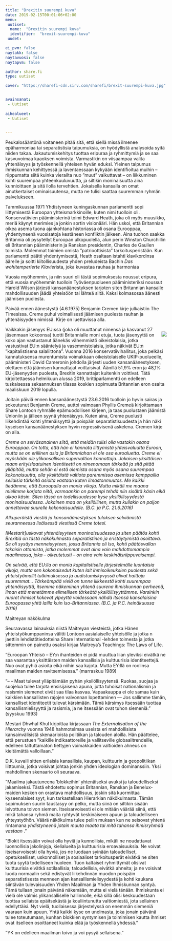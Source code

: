 ```yaml
---
title: "Brexitin suurempi kuva"
date: 2019-02-15T00:01:06+02:00
menu:
 uutiset:
  name:  "Brexitin suurempi kuva"
  identifier:  "brexit-suurempi-kuva"
 uudet:

ei_pvm: false
naytakk: false
naytavuosi: false
naytapvm: false

author: share.fi
type: uutiset

cover: "https://sharefi-cdn.sirv.com/sharefi/brexit-suurempi-kuva.jpg"


avainsanat:
 - Uutiset
 
aihealueet:
 - Uutiset
 

---
```

<p class="alustus">Peukalosääntönä voitaneen pitää sitä, että siellä missä ilmenee epäharmoniaa tai separatistisia taipumuksia, on hyödyllistä analysoida syitä niiden takaa. Jakautumiskehitys tuottaa eripuraa ja ryhmittymiä ja se saa kasvuvoimaa kaaoksen voimista. Varmastikin on viisaampaa valita yhtenäisyys ja työskennellä yhteisen hyvän eduksi. Yleinen taipumus ihmiskunnan kehittyessä ja laventaessaan kykyään identifioitua muihin – riippumatta siitä kuinka vierailta nuo ”muut” vaikuttavat – on liikkuminen kohti suurempaa yhteenkuuluvuutta, ja siltikin moninaisuutta aina kunnioittaen ja sitä ilolla tervehtien. Jokaisella kansalla on omat ainutkertaiset ominaisuutensa, mutta ne tulisi saattaa suuremman ryhmän palvelukseen.</p>
<p> Tammikuussa 1971 Yhdistyneen kuningaskunnan parlamentti sopi liittymisestä Euroopan yhteismarkkinoille, kuten nimi tuolloin oli. Konservatiivien pääministerinä toimi Edward Heath, joka oli myös muusikko, meriä käynyt merimies ja jonkin sortin visionääri. Hän uskoi, että Britannian oikea asema tuona ajankohtana historiassa oli osana Eurooppaa, yhdentyneenä vuosisatoja kestäneen konfliktin jälkeen. Aina tuohon saakka Britannia oli pysytellyt Euroopan ulkopuolella, alun perin Winston Churchillin eli Britannian pääministerin ja Ranskan presidentin, Charles de Gaullen toimista. Molemmat toimien omista ”patrioottisista” tarkoitusperistään. Kun parlamentti päätti yhdentymisestä, Heath osaltaan istahti klavikordinsa äärelle ja soitti kiitollisuudesta yhden preludeista Bachin <i>Das wohltemperierte Klavier</i>ista, joka kuvastaa rauhaa ja harmoniaa</p>
<p> Vuosia myöhemmin, ja niin suuri oli tästä sopimuksesta noussut eripura, että vuosia myöhemmin tuolloin Työväenpuolueen pääministeriksi noussut Harold Wilson järjesti kansanäänestyksen tarjoten siten Britannian kansalle mahdollisuuden jäädä yhteisöön tai lähteä siitä. Kaksi kolmasosaa äänesti jäämisen puolesta.</p>
<p> Päivää ennen äänestystä (4.6.1975) Benjamin Cremen kirje julkaistiin The Timesissa. Creme puhui voimallisesti jäämisen puolesta rauhan ja yhtenäisyyden nimissä. Kirje on luettavissa alla.</p>
<img src="https://sharefi-cdn.sirv.com/sharefi/brexit-laajempi-kuva-the_times_1975-06-04_bc_letter.jpg" style="float:right;margin:15px;margin-right:0;" />
<p> Vaikkakin jäsenyys EU:ssa (joka oli muuttanut nimensä ja kasvanut 27 jäsenmaan kokoonsa) tuotti Britannialle moni etuja, tuota jäsenyyttä on koko ajan vastustanut äänekäs vähemmistö oikeistolaisia, jotka vastustivat EU:n sääntelyä ja vasemmistolaisia, jotka näkivät EU:n ”kapitalistisena salaliittona”. Vuonna 2016 konservatiivihallitus, joka pelkäsi kannatuksensa murentumista voimakkaan oikeistolaiselle UKIP-puolueelle, pääministeri David Cameronin johdolla järjesti uuden kansanäänestyksen, olettaen että jäämisen kannattajat voittaisivat. Äänillä 51,9% eron ja 48,1% EU-jäsenyyden puolesta, Brexitin kannattajat kuitenkin voittivat. Tätä kirjoitettaessa helmikuun alussa 2019, brittiparlamentti on edelleen tuskaisessa sekaannuksen tilassa koskien sopimusta Britannian eron osalta maaliskuun 2019 lopulla.</p>
<p> Joitain päiviä ennen kansanäänestystä 23.6.2016 tuolloin jo hyvin sairas ja sokeutunut Benjamin Creme, auttoi vaimoaan Phyllis Cremeä kirjoittamaan Share Lontoon ryhmälle epämuodollisen kirjeen, ja taas puolustaen jäämistä Unioniin ja jälleen syynä yhtenäisyys. Kuten aina, Creme puolusti liikehdintää kohti yhtenäisyyttä ja poispäin separatistisuudesta ja hän näki kyseisen kansanäänestyksen hyvin regressiivisenä askelena. Cremen kirje on alla.</p>
<p> <em>     Creme on selväsanainen siitä, että meidän tulisi olla vastakin osana     Eurooppaa. On totta, että hän ei kannata liittymistä yhteisvaluutta     Euroon, mutta se on erillinen asia ja Britanniahan ei ole osa     euroaluetta. Creme ei myöskään ole ylikansallisen supervaltion     kannattaja. Jokaisen yksittäisen maan erityislaatuinen identiteetti on     nimenomaan tärkeää ja sitä pitää ylläpitää, mutta sehän ei estä     olemista osana myös osana suurempaa kokonaisuutta, olla yksittäistä     valtiota paremmissa asemissa kamppailla sellaisia tärkeitä asioita     vastaan kuten ilmastonmuutos. Me kaikki tiedämme, että Euroopalla on     monia vikoja. Mutta mikäli me maana mielimme korjata niitä, varmaankin     on parempi tehdä niin sisältä käsin eikä ulkoa käsin. Siten tässä on     todellisuudessa kyse yksilöllisyydestä moninaisuudessa. Jokainen maa on     yksilöllinen, mutta kullakin on paljon annettavaa suurelle     kokonaisuudelle. </em> <em>(B.C. ja P.C. 21.6.2016)</em>
</p>
<p> <em></em>
</p>
<p> <em>     Alkuperäistä viestiä ja kansanäänestyksen tuloksen selviämistä     seuranneessa lisäisessä viestissä Creme totesi. </em>
</p>
<p> <em></em>
</p>
<p> <em>     [Mestarit]uskovat yhtenäisyyteen moninaisuudessa ja siten päätös kohti     Brexitiä on tästä näkökulmasta separatistinen ja eristäytymistä     osoittava. Se oli sysäys menneisyyteen, jossa Britannia oli Iso, kohti     päätösvallan takaisin ottamista, jotka molemmat ovat aina vain     mahdottomampia maailmassa, joka – oikeutetusti – on aina vain     keskinäisriippuvaisempi. </em>
</p>
<p> <em></em>
</p>
<p> <em>     On selvää, että EU:lla on monia kapitalistiselle järjestelmälle     luontaisia vikoja, mutta sen kokonaisedut kuten lait ihmisoikeuksien     puolesta sekä yhteistyömallit tutkimuksessa ja uudistumiskyvyssä olivat     haittoja suuremmat… Tärkeämpää vielä on tunne liikkeestä kohti     suurempaa yhtenäisyyttä, itsemme näkeminen yhtenä suurena ihmiskunnan     perheenä, ilman että menetämme elimellisen tärkeätä yksilöllisyyttämme.     Varsinkin nuoret ihmiset kokevat ylpeyttä voidessaan nähdä itsensä     kansalaisina Euroopassa yhtä lailla kuin Iso-Britanniassa. </em> <em>(B.C. ja P.C. heinäkuussa 2016)</em>
</p>
<p> Maitreyan näkökulma
</p>
<p> Seuraavassa lainauksia niistä Maitreyan viesteistä, jotka Hänen yhteistyökumppaninsa välitti Lontoon aasialaiselle yhteisölle ja jotka n jaettiin lehdistötiedotteina Share International -lehden toimesta ja jotka sittemmin on painettu osaksi kirjaa Maitreya’s Teachings: The Laws of Life.
</p>
<p> ”Euroopan Yhteisö – EY:n ihanteiden ei pidä muuttua liian yleviksi eivätkä ne saa vaarantaa yksittäisten maiden kansallisia ja kulttuurisia identiteettejä. Nuo ovat pyhiä asioita eikä niihin saa kajota. Mutta EY:llä on roolinsa maailman maiden ravitsemisessa.” (marraskuu 1989)
</p>
<p> “– – Maat tulevat ylläpitämään pyhän yksilöllisyytensä. Ruokaa, suojaa ja suojelua tulee tarjota ensisijaisena apuna, jotta tuhoisat nationalismin ja rasismin siemenet eivät saa tilaa kasvaa. Vapaakauppa ei ole samaa kuin kaikkien kansallisten rajojen valvonnan lopettaminen –– Jos sallimme tämän, kansalliset identiteetit tulevat kärsimään. Tämä kärsimys itsessään tuottaa kansallismielisyyttä ja rasismia, ja ne itsessään ovat tuhon siemeniä.” (syyskuu 1993)
</p>
<p>
Mestari Dhwhal Khul kirjoittaa kirjassaan    <em>The Externalisation of the Hierarchy</em> vuonna 1948 hahmotelmaa useista eri mahdollisista kansainvälisistä skenaarioista politiikan ja talouden aloilla. Hän päättelee, että perustuen ”kaikille indikaattoreille ja vallitseville globaalitrendeille, edelleen taltuttamaton tiettyjen voimakkaiden valtioiden ahneus on kieltämättä valloillaan.”
</p>
<p> D.K. kuvaili sitten erilaisia kansallisia, kaupan, kulttuurin ja geopolitiikan liittoumia, jotka voisivat johtaa jonkin yhden ideologian dominanssiin. Yksi mahdollinen skenaario oli seuraava.
</p>
<p> ”Maailma jakautuneena ’blokkeihin’ yhtenäiseksi avuksi ja taloudelliseksi jakamiseksi. Tästä ehdotettu sopimus Britannian, Ranskan ja Benelux-maiden kesken on orastava mahdollisuus, joskin sitä kuormittaa kyseenalaiset syyt, kun tarkastellaan Hierarkian näkökulmasta. Tämän sopimuksen suurin taustasyy on pelko, mutta siinä on siltikin sisään leivottuna toivon siemen. Itseisarvoisesti ei ole mitään väärää siinä, että mikä tahansa ryhmä maita ryhtyvät keskinäiseen apuun ja taloudelliseen yhteystyöhön. Väärä näkökulma tulee peliin mukaan kun ne seisovat yhtenä rintamana <em>     yhdistyneenä jotain muuta maata tai mitä tahansa ihmisryhmää vastaan </em> .”
</p>
<p> ”Blokit itsessään voivat olla hyviä ja kunnollisia, mikäli ne noudattavat luonnollisia jakolinjoja, kielialueita ja kulttuurisia eroavaisuuksia. Ne voivat itseisarvoisesti olla hyviä, jos ne luodaan syinään taloudelliset, opetukselliset, uskonnolliset ja sosiaaliset tarkoitusperät eivätkä ne siten tuota syytä todelliseen huoleen. Tuon kaltaiset ryhmittymät olisivat kulttuurisia eivätkä sotilaallisia; taloudellisia, eivätkä ahneita; ja ne voisivat luoda normaalin sekä edistyvät liikehdinnän muodon poispäin separatistisesta menneen ajan kansallismielisyydestä ja kohti kaukana siintävän tulevaisuuden Yhden Maailman ja Yhden Ihmiskunnan syntyä. Tämä tullaan jonain päivänä näkemään, mutta ei vielä tänään. Ihmiskunta ei vielä ole valmis ylikansalliselle hallinnolle, eikä sillä olisi keskuudestaan tuottaa sellaista epäitsekästä ja kouliintunutta valtiomiestä, jota sellainen edellyttäisi. Nyt vielä, tuollaisessa järjestelyssä on enemmän siemeniä vaaraan kuin apuun. Yhtä kaikki kyse on unelmasta, joka jonain päivänä tulee toteutumaan, kunhan blokkien syntymisen ja toimimisen kautta ihmiset ovat itselleen osoittaneet kuinka elää ja työskennellä yhdessä.”
</p>

<p> ”YK on edelleen maailman toivo ja voi pysyä sellaisena.”
</p>